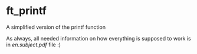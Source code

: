 # ft_printf
A simplified version of the printf function

As always, all needed information on how everything is supposed to work is in *en.subject.pdf* file :)
